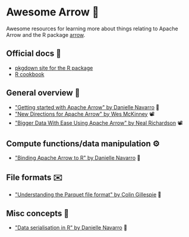 # Awesome Arrow 🏹
Awesome resources for learning more about things relating to Apache Arrow and the R package [arrow](https://arrow.apache.org/docs/r/).

## Official docs 🎯

* [pkgdown site for the R package](https://arrow.apache.org/docs/r/)
* [R cookbook](https://arrow.apache.org/cookbook/r/)

## General overview 🔖

* ["Getting started with Apache Arrow" by Danielle Navarro](https://blog.djnavarro.net/posts/2021-11-19_starting-apache-arrow-in-r/) 📄
* ["New Directions for Apache Arrow" by Wes McKinney](https://www.youtube.com/watch?v=u7DecbDw3QE) 📽️
* ["Bigger Data With Ease Using Apache Arrow" by Neal Richardson](https://www.youtube.com/watch?v=zND-Wj2XPvc) 📽️

## Compute functions/data manipulation ⚙️

* ["Binding Apache Arrow to R" by Danielle Navarro](https://blog.djnavarro.net/posts/2022-01-18_binding-arrow-to-r/) 📄

## File formats ✉️

* ["Understanding the Parquet file format" by Colin Gillespie](https://www.jumpingrivers.com/blog/parquet-file-format-big-data-r/) 📄

## Misc concepts 📁

* ["Data serialisation in R" by Danielle Navarro](https://blog.djnavarro.net/posts/2021-11-15_serialisation-with-rds/) 📄
